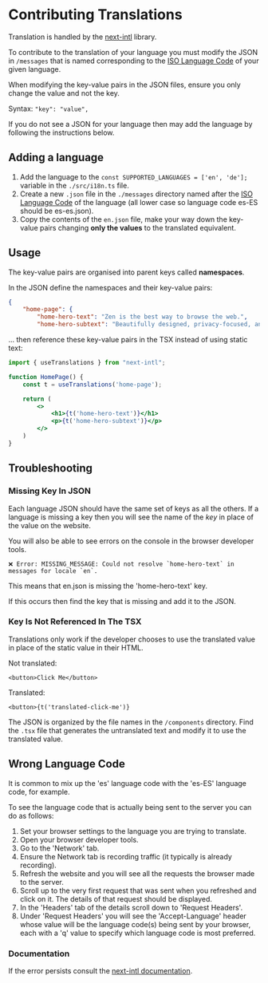 # Contributing Translations

Translation is handled by the [next-intl](https://next-intl-docs.vercel.app/) library. 

To contribute to the translation of your language you must modify the JSON in `/messages` that is named corresponding to the [ISO Language Code](https://www.w3schools.com/tags/ref_language_codes.asp) of your given language. 

When modifying the key-value pairs in the JSON files, ensure you only change the value and not the key. 

Syntax: `"key": "value",`

If you do not see a JSON for your language then may add the language by following the instructions below. 

## Adding a language 

1.  Add the language to the `const SUPPORTED_LANGUAGES = ['en', 'de'];` variable in the `./src/i18n.ts` file.
2. Create a new `.json` file in the `./messages` directory named after the [ISO Language Code](https://www.w3schools.com/tags/ref_language_codes.asp) of the language (all lower case so language code es-ES should be es-es.json).
3. Copy the contents of the `en.json` file, make your way down the key-value pairs changing **only the values** to the translated equivalent.

## Usage

The key-value pairs are organised into parent keys called **namespaces**.

In the JSON define the namespaces and their key-value pairs:
```json
{
    "home-page": {
        "home-hero-text": "Zen is the best way to browse the web.",
        "home-hero-subtext": "Beautifully designed, privacy-focused, and packed with features. We care about your experience, not your data.",
```

... then reference these key-value pairs in the TSX instead of using static text:

```jsx
import { useTranslations } from "next-intl";

function HomePage() {
    const t = useTranslations('home-page');

    return (
        <>
            <h1>{t('home-hero-text')}</h1>
            <p>{t('home-hero-subtext')}</p>
        </>
    )
}
```

## Troubleshooting

### Missing Key In JSON

Each language JSON should have the same set of keys as all the others. If a language is missing a key then you will see the name of the *key* in place of the value on the website. 

You will also be able to see errors on the console in the browser developer tools. 
```
❌ Error: MISSING_MESSAGE: Could not resolve `home-hero-text` in messages for locale `en`.
```
This means that en.json is missing the 'home-hero-text' key.

If this occurs then find the key that is missing and add it to the JSON.

### Key Is Not Referenced In The TSX

Translations only work if the developer chooses to use the translated value in place of the static value in their HTML. 

Not translated:
```
<button>Click Me</button>
```

Translated:
```
<button>{t('translated-click-me')}
```

The JSON is organized by the file names in the `/components` directory. Find the `.tsx` file that generates the untranslated text and modify it to use the translated value. 

## Wrong Language Code

It is common to mix up the 'es' language code with the 'es-ES' language code, for example.

To see the language code that is actually being sent to the server you can do as follows:
1) Set your browser settings to the language you are trying to translate.
2) Open your browser developer tools.
3) Go to the 'Network' tab.
4) Ensure the Network tab is recording traffic (it typically is already recording).
5) Refresh the website and you will see all the requests the browser made to the server.
6) Scroll up to the very first request that was sent when you refreshed and click on it. The details of that request should be displayed. 
7) In the 'Headers' tab of the details scroll down to 'Request Headers'.
8) Under 'Request Headers' you will see the 'Accept-Language' header whose value will be the language code(s) being sent by your browser, each with a 'q' value to specify  which language code is most preferred.

### Documentation

If the error persists consult the [next-intl documentation](https://next-intl-docs.vercel.app/docs/getting-started).


